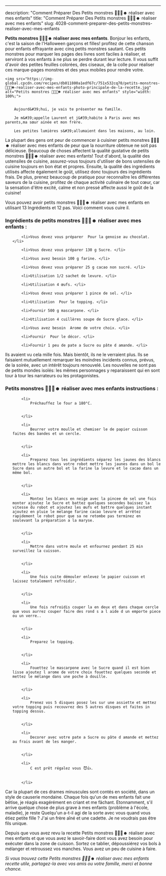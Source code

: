 ---
description: "Comment Préparer Des Petits monstres 👻👾😈☻ réaliser avec mes enfants"
title: "Comment Préparer Des Petits monstres 👻👾😈☻ réaliser avec mes enfants"
slug: 4028-comment-preparer-des-petits-monstres-realiser-avec-mes-enfants

<p>
	<strong>Petits monstres 👻👾😈☻ réaliser avec mes enfants</strong>. 
	Bonjour les enfants, c&#39;est la saison de l&#39;Halloween garçons et filles! profitez de cette chanson pour enfants effrayante avec cinq petits monstres sautant. Ces petits monstres pour marquer les pages des livres sont faciles à réaliser, et serviront à vos enfants à ne plus se perdre durant leur lecture. Il vous suffit d&#39;avoir des petites feuilles colorées, des ciseaux, de la colle pour réaliser ces marque-pages monstres et des yeux mobiles pour rendre votre.
</p>
<p>
	
	<img src="https://img-global.cpcdn.com/recipes/db011800a1edf67c/751x532cq70/petits-monstres-👻👾😈☻-realiser-avec-mes-enfants-photo-principale-de-la-recette.jpg" alt="Petits monstres 👻👾😈☻ réaliser avec mes enfants" style="width: 100%;">
	
	
		Aujourd&#39;hui, je vais te présenter ma famille.
	
		Je m&#39;appelle Laurent et j&#39;habite à Paris avec mes parents,ma sœur ainée et mon frère.
	
		Les petites lumières s&#39;allumaient dans les maisons, au loin.
	
</p>

La plupart des gens ont peur de commencer à cuisiner petits monstres 👻👾😈☻ réaliser avec mes enfants de peur que la nourriture obtenue ne soit pas délicieuse. Beaucoup de choses affectent la qualité gustative de petits monstres 👻👾😈☻ réaliser avec mes enfants! Tout d'abord, la qualité des ustensiles de cuisine, assurez-vous toujours d'utiliser de bons ustensiles de cuisine toujours en bon état et propres. Ensuite, la qualité des ingrédients utilisés affecte également le goût, utilisez donc toujours des ingrédients frais. De plus, prenez beaucoup de pratique pour reconnaître les différentes saveurs de la cuisine, profitez de chaque activité culinaire de tout cœur, car la sensation d'être excité, calme et non pressé affecte aussi le goût de la cuisine!

<!--inarticleads1-->

Vous pouvez avoir petits monstres 👻👾😈☻ réaliser avec mes enfants en utilisant 13 Ingrédients et 12 pas. Voici comment vous cuire il.

<h3>Ingrédients de petits monstres 👻👾😈☻ réaliser avec mes enfants :</h3>

<ol>
	
		<li>Vous devez vous préparer  Pour la genoise au chocolat. </li>
	
		<li>Vous devez vous préparer 130 g Sucre. </li>
	
		<li>Vous avez besoin 100 g farine. </li>
	
		<li>Vous devez vous préparer 25 g cacao non sucré. </li>
	
		<li>Utilisation 1/2 sachet de levure. </li>
	
		<li>Utilisation 4 œufs. </li>
	
		<li>Vous devez vous préparer 1 pince de sel. </li>
	
		<li>Utilisation  Pour le topping. </li>
	
		<li>Fournir 500 g mascarpone. </li>
	
		<li>Utilisation 4 cuillères soupe de Sucre glace. </li>
	
		<li>Vous avez besoin  Arome de votre choix. </li>
	
		<li>Fournir  Pour le décor. </li>
	
		<li>Fournir 1 peu de pate a Sucre ou pâte d amande. </li>
	
</ol>

Ils avaient vu cela mille fois. Mais bientôt, ils ne le verraient plus. Ils se faisaient mutuellement remarquer les moindres incidents connus, prévus, de la soirée, avec un intérêt toujours renouvelé. Les nouvelles ne sont pas de petits mondes isolés: les mêmes personnages y reparaissent qui en sont tour à tour les narrateurs ou les protagonistes. 

<!--inarticleads2-->

<h3>Petits monstres 👻👾😈☻ réaliser avec mes enfants instructions :</h3>

<ol>
	
		<li>
			Préchauffez le four a 180°C.
			
			
		</li>
	
		<li>
			Beurrer votre moulle et chemiser le de papier cuisson faites des bandes et un cercle.
			
			
		</li>
	
		<li>
			Preparez tous les ingrédients séparez les jaunes des blancs mettre les blancs dans votre robot mettre les jaunes dans un bol le Sucre dans un autre bol et la farine la levure et le cacao dans un même bol.
			
			
		</li>
	
		<li>
			Montez les blancs en neige avec la pincee de sel une fois monter ajoutez le Sucre et battez quelques secondes baissez la vitesse du robot et ajoutez les œufs et battre quelques instant ajoutez en pluie le melange farine cacao levure et arrêtez rapidement le robot pour que sa ne retombe pas terminez en soulevant la préparation a la maryse.
			
			
		</li>
	
		<li>
			Mettre dans votre moule et enfournez pendant 25 min surveillez la cuisson.
			
			
		</li>
	
		<li>
			Une fois cuite démouler enlevez le papier cuisson et laissez totalement refroidir.
			
			
		</li>
	
		<li>
			Une fois refroidis couper la en deux et dans chaque cercle que vous aurrez couper faire des rond s a l aide d un emporte piece ou un verre..
			
			
		</li>
	
		<li>
			Preparez le topping.
			
			
		</li>
	
		<li>
			Fouettez le mascarpone avec le Sucre quand il est bien lisse ajoutez l arome de votre choix fouettez quelques seconde et mettez le mélange dans une poche à douille.
			
			
		</li>
	
		<li>
			Prenez vos 5 disques posez les sur une assiette et mettez votre topping puis recouvrez des 5 autres disques et faites in topping dessus.
			
			
		</li>
	
		<li>
			Decorer avec votre pate a Sucre ou pâte d amande et mettez au frais avant de les manger.
			
			
		</li>
	
		<li>
			C est prêt régalez vous 😈👍.
			
			
		</li>
	
</ol>

Car la plupart de ces drames minuscules sont contés en société, dans un style de causerie mondaine. Chaque fois qu&#39;un de mes enfants fait une bêtise, je réagis exagérément en criant et me fâchant. Etonnamment, s&#39;il arrive quelque chose de plus grave à mes enfants (problème à l&#39;école, maladie), je reste Quelqu&#39;un a-t-il agi de la sorte avec vous quand vous étiez petite fille ? J&#39;ai un frère aîné et une cadette. Je ne voudrais pas être fils unique. 

<!--inarticleads1-->

<p>
Depuis que vous avez revu la recette Petits monstres 👻👾😈☻ réaliser avec mes enfants et que vous avez le savoir-faire dont vous avez besoin pour exécuter dans la zone de cuisson. Sortez ce tablier, dépoussiérez vos bols à mélanger et retroussez vos manches. Vous avez un peu de cuisine à faire.
</p>

<p>
<i>Si vous trouvez cette Petits monstres 👻👾😈☻ réaliser avec mes enfants recette utile, partagez-la avec vos amis ou votre famille, merci et bonne chance.</i>
</p>
